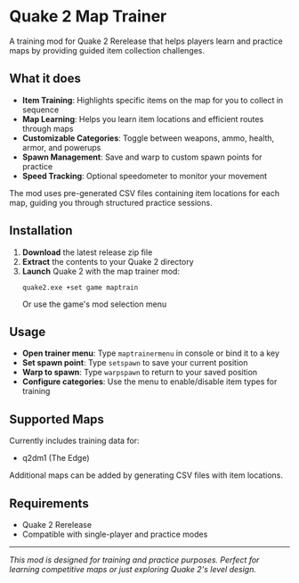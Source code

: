# Quake 2 Map Trainer

A training mod for Quake 2 Rerelease that helps players learn and practice maps by providing guided item collection challenges.

## What it does

- **Item Training**: Highlights specific items on the map for you to collect in sequence
- **Map Learning**: Helps you learn item locations and efficient routes through maps
- **Customizable Categories**: Toggle between weapons, ammo, health, armor, and powerups
- **Spawn Management**: Save and warp to custom spawn points for practice
- **Speed Tracking**: Optional speedometer to monitor your movement

The mod uses pre-generated CSV files containing item locations for each map, guiding you through structured practice sessions.

## Installation

1. **Download** the latest release zip file
2. **Extract** the contents to your Quake 2 directory
3. **Launch** Quake 2 with the map trainer mod:
   ```
   quake2.exe +set game maptrain
   ```
   Or use the game's mod selection menu

## Usage

- **Open trainer menu**: Type `maptrainermenu` in console or bind it to a key
- **Set spawn point**: Type `setspawn` to save your current position
- **Warp to spawn**: Type `warpspawn` to return to your saved position
- **Configure categories**: Use the menu to enable/disable item types for training

## Supported Maps

Currently includes training data for:
- q2dm1 (The Edge)

Additional maps can be added by generating CSV files with item locations.

## Requirements

- Quake 2 Rerelease
- Compatible with single-player and practice modes

---

*This mod is designed for training and practice purposes. Perfect for learning competitive maps or just exploring Quake 2's level design.* 
